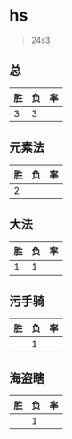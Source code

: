 # hs

> 24s3

## 总
|胜|负|率|
|-|-|-|
|3|3||

## 元素法
|胜|负|率|
|-|-|-|
|2|||

## 大法
|胜|负|率|
|-|-|-|
|1|1||

## 污手骑
|胜|负|率|
|-|-|-|
||1||

## 海盗瞎
|胜|负|率|
|-|-|-|
||1||
